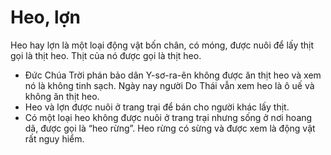 # Heo, lợn

Heo hay lợn là một loại động vật bốn chân, có móng, được nuôi để lấy thịt gọi là thịt heo. Thịt của nó được gọi là thịt heo.
- Đức Chúa Trời phán bảo dân Y-sơ-ra-ên không được ăn thịt heo và xem nó là không tinh sạch. Ngày nay người Do Thái vẫn xem heo là ô uế và không ăn thịt heo.
- Heo và lợn được nuôi ở trang trại để bán cho người khác lấy thịt. 
- Có một loại heo không được nuôi ở trang trại nhưng sống ở nơi hoang dã, được gọi là “heo rừng”. Heo rừng có sừng và được xem là động vật rất nguy hiểm.

